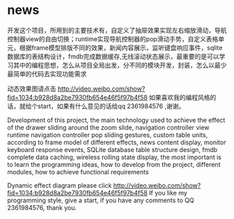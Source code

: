 # news
开发这个项目，所用到的主要技术有，自定义了抽屉效果实现左右缩放滑动，导航控制器view的自由切换；runtime实现导航控制器的pop滑动手势，自定义表格单元，根据frame模型排版不同的效果，新闻内容展示，监听键盘响应事件，sqlite数据库的表结构设计，fmdb完成数据缓存,无线滚动状态展示，最重要的是可以学习其中的编程思想，怎么从项目全局出发，分不同的模块开发，封装，怎么以最少最简单的代码去实现功能需求 

动态效果图请点击 http://video.weibo.com/show?fid=1034:b928d8a2be7930fb654e46f5f97b4f58
如果喜欢我的编程风格的话，就给个start，如果有什么意见的话给qq  2361984576  ,谢谢。


Development of this project, the main technology used to achieve the effect of the drawer sliding around the zoom slide, navigation controller view runtime navigation controller pop sliding gestures, custom table units, according to frame model of different effects, news content display, monitor keyboard response events, SQLite database table structure design, fmdb complete data caching, wireless rolling state display, the most important is to learn the programming ideas, how to develop from the project, different modules, how to achieve functional requirements

Dynamic effect diagram please click   http://video.weibo.com/show?fid=1034:b928d8a2be7930fb654e46f5f97b4f58
If you like my programming style, give a start, if you have any comments to QQ 2361984576, thank you.
